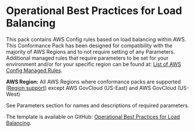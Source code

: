 # Operational Best Practices for Load Balancing<a name="operational-best-practices-for-load-balancing"></a>

 This pack contains AWS Config rules based on load balancing within AWS\. This Conformance Pack has been designed for compatibility with the majority of AWS Regions and to not require setting of any Parameters\. Additional managed rules that require parameters to be set for your environment and/or for your specific region can be found at: [List of AWS Config Managed Rules](https://docs.aws.amazon.com/config/latest/developerguide/managed-rules-by-aws-config.html)\. 

**AWS Region:** All AWS Regions where conformance packs are supported \([Region support](https://docs.aws.amazon.com/config/latest/developerguide/conformance-packs.html#conformance-packs-regions)\) except AWS GovCloud \(US\-East\) and AWS GovCloud \(US\-West\)

 See Parameters section for names and descriptions of required parameters\. 

The template is available on GitHub: [Operational Best Practices for Load Balancing](https://github.com/awslabs/aws-config-rules/blob/master/aws-config-conformance-packs/Operational-Best-Practices-for-Load-Balancing.yaml)\.